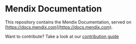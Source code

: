 # Mendix Documentation

This repository contains the Mendix Documentation, served on [https://docs.mendix.com](https://docs.mendix.com).

Want to contribute? Take a look at our [contribution guide](https://docs.mendix.com/community/Contribute+to+the+Mendix+Documentation)
